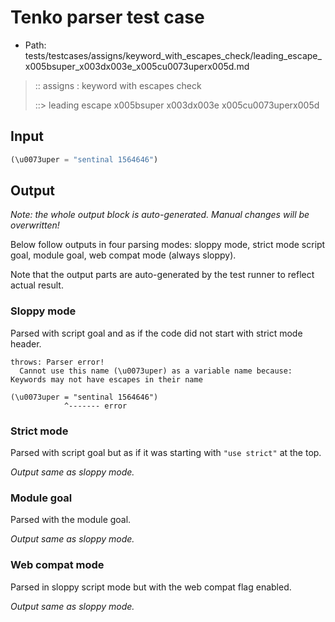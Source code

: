 # Tenko parser test case

- Path: tests/testcases/assigns/keyword_with_escapes_check/leading_escape_x005bsuper_x003dx003e_x005cu0073uperx005d.md

> :: assigns : keyword with escapes check
>
> ::> leading escape x005bsuper x003dx003e x005cu0073uperx005d

## Input

`````js
(\u0073uper = "sentinal 1564646")
`````

## Output

_Note: the whole output block is auto-generated. Manual changes will be overwritten!_

Below follow outputs in four parsing modes: sloppy mode, strict mode script goal, module goal, web compat mode (always sloppy).

Note that the output parts are auto-generated by the test runner to reflect actual result.

### Sloppy mode

Parsed with script goal and as if the code did not start with strict mode header.

`````
throws: Parser error!
  Cannot use this name (\u0073uper) as a variable name because: Keywords may not have escapes in their name

(\u0073uper = "sentinal 1564646")
            ^------- error
`````

### Strict mode

Parsed with script goal but as if it was starting with `"use strict"` at the top.

_Output same as sloppy mode._

### Module goal

Parsed with the module goal.

_Output same as sloppy mode._

### Web compat mode

Parsed in sloppy script mode but with the web compat flag enabled.

_Output same as sloppy mode._
